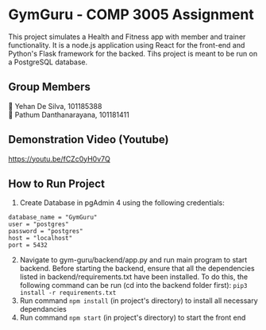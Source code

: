 # GymGuru - COMP 3005 Assignment

This project simulates a Health and Fitness app with member and trainer functionality. It is a node.js application using React for the front-end and Python's Flask framework for the backed. Tihs project is meant to be run on a PostgreSQL database.


## Group Members

🏅 Yehan De Silva, 101185388<br>
🏅 Pathum Danthanarayana, 101181411<br>

## Demonstration Video (Youtube)
https://youtu.be/fCZc0yH0v7Q

## How to Run Project
1. Create Database in pgAdmin 4 using the following credentials:
```
database_name = "GymGuru"
user = "postgres"
password = "postgres"
host = "localhost"
port = 5432
```
2. Navigate to gym-guru/backend/app.py and run main program to start backend. Before starting the backend, ensure that all the dependencies listed in backend/requirements.txt have been installed. To do this, the following command can be run (cd into the backend folder first): ```pip3 install -r requirements.txt```
3. Run command ```npm install``` (in project's directory) to install all necessary dependancies
4. Run command ```npm start``` (in project's directory) to start the front end
